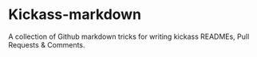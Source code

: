 # Kickass-markdown
A collection of Github markdown tricks for writing kickass READMEs, Pull Requests &amp; Comments.
